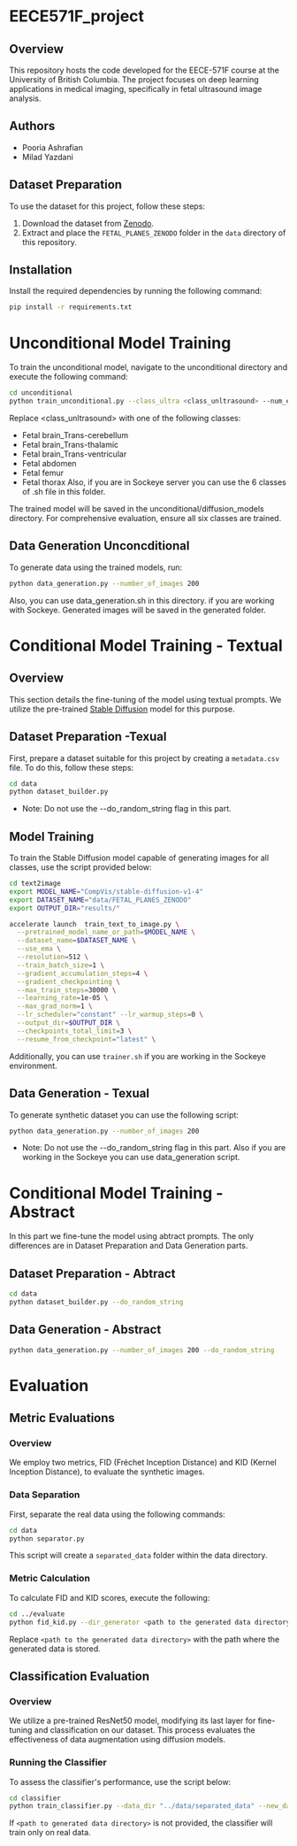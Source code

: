 # EECE571F_project

## Overview
This repository hosts the code developed for the EECE-571F course at the University of British Columbia. The project focuses on deep learning applications in medical imaging, specifically in fetal ultrasound image analysis.

## Authors
- Pooria Ashrafian
- Milad Yazdani

## Dataset Preparation
To use the dataset for this project, follow these steps:
1. Download the dataset from [Zenodo](https://zenodo.org/records/3904280).
2. Extract and place the `FETAL_PLANES_ZENODO` folder in the `data` directory of this repository.

## Installation
Install the required dependencies by running the following command:
```bash
pip install -r requirements.txt
```

# Unconditional Model Training
To train the unconditional model, navigate to the unconditional directory and execute the following command:

```bash
cd unconditional
python train_unconditional.py --class_ultra <class_unltrasound> --num_epochs 400
```
Replace <class_unltrasound> with one of the following classes:

* Fetal brain_Trans-cerebellum
* Fetal brain_Trans-thalamic
* Fetal brain_Trans-ventricular
* Fetal abdomen
* Fetal femur
* Fetal thorax
Also, if you are in Sockeye server you can use the 6 classes of .sh file in this folder.

The trained model will be saved in the unconditional/diffusion_models directory. For comprehensive evaluation, ensure all six classes are trained.

## Data Generation Unconcditional
To generate data using the trained models, run:

```bash
python data_generation.py --number_of_images 200
```
Also, you can use data_generation.sh in this directory. if you are working with Sockeye.
Generated images will be saved in the generated folder.


# Conditional Model Training - Textual

## Overview
This section details the fine-tuning of the model using textual prompts. We utilize the pre-trained [Stable Diffusion](https://huggingface.co/CompVis/stable-diffusion-v1-4) model for this purpose.

## Dataset Preparation -Texual
First, prepare a dataset suitable for this project by creating a `metadata.csv` file. To do this, follow these steps:
```bash
cd data
python dataset_builder.py
```
* Note: Do not use the --do_random_string flag in this part.

## Model Training
To train the Stable Diffusion model capable of generating images for all classes, use the script provided below:

```bash
cd text2image
export MODEL_NAME="CompVis/stable-diffusion-v1-4"
export DATASET_NAME="data/FETAL_PLANES_ZENODO"
export OUTPUT_DIR="results/"

accelerate launch  train_text_to_image.py \
  --pretrained_model_name_or_path=$MODEL_NAME \
  --dataset_name=$DATASET_NAME \
  --use_ema \
  --resolution=512 \
  --train_batch_size=1 \
  --gradient_accumulation_steps=4 \
  --gradient_checkpointing \
  --max_train_steps=30000 \
  --learning_rate=1e-05 \
  --max_grad_norm=1 \
  --lr_scheduler="constant" --lr_warmup_steps=0 \
  --output_dir=$OUTPUT_DIR \
  --checkpoints_total_limit=3 \
  --resume_from_checkpoint="latest" \
```

Additionally, you can use `trainer.sh` if you are working in the Sockeye environment.

## Data Generation - Texual
To generate synthetic dataset you can use the following script:
```bash
python data_generation.py --number_of_images 200
```
* Note: Do not use the --do_random_string flag in this part.
Also if you are working in the Sockeye you can use data_generation script.
# Conditional Model Training - Abstract
In this part we fine-tune the model using abtract prompts.
The only differences are in Dataset Preparation and Data Generation parts.

## Dataset Preparation - Abtract
```bash
cd data
python dataset_builder.py --do_random_string
```

## Data Generation - Abstract
```bash
python data_generation.py --number_of_images 200 --do_random_string
```

# Evaluation

## Metric Evaluations
### Overview
We employ two metrics, FID (Fréchet Inception Distance) and KID (Kernel Inception Distance), to evaluate the synthetic images.

### Data Separation
First, separate the real data using the following commands:
```bash
cd data
python separator.py
```
This script will create a `separated_data` folder within the data directory.

### Metric Calculation
To calculate FID and KID scores, execute the following:
```bash
cd ../evaluate
python fid_kid.py --dir_generator <path to the generated data directory> --dir_separated_data "../data/separated_data"
```
Replace `<path to the generated data directory>` with the path where the generated data is stored.

## Classification Evaluation
### Overview
We utilize a pre-trained ResNet50 model, modifying its last layer for fine-tuning and classification on our dataset. This process evaluates the effectiveness of data augmentation using diffusion models.

### Running the Classifier
To assess the classifier's performance, use the script below:
```bash
cd classifier
python train_classifier.py --data_dir "../data/separated_data" --new_data_dir <path to generated data directory>
```
If `<path to generated data directory>` is not provided, the classifier will train only on real data.


